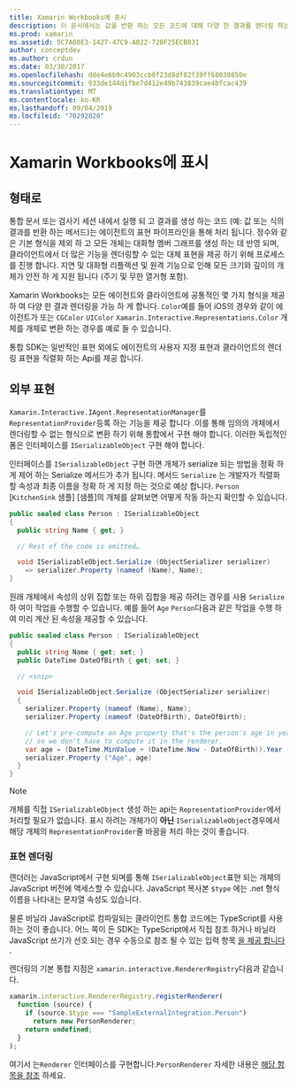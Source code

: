 ```yaml
---
title: Xamarin Workbooks에 표시
description: 이 문서에서는 값을 반환 하는 모든 코드에 대해 다양 한 결과를 렌더링 하는 데 사용할 수 있는 Xamarin Workbooks 표현 파이프라인을 설명 합니다.
ms.prod: xamarin
ms.assetid: 5C7A60E3-1427-47C9-A022-720F25ECB031
author: conceptdev
ms.author: crdun
ms.date: 03/30/2017
ms.openlocfilehash: dde4e6b9c4903ccb0f23d8df82f39ff68030850e
ms.sourcegitcommit: 933de144d1fbe7d412e49b743839cae4bfcac439
ms.translationtype: MT
ms.contentlocale: ko-KR
ms.lasthandoff: 09/04/2019
ms.locfileid: "70292820"
---
```

# <a name="representations-in-xamarin-workbooks"></a>Xamarin Workbooks에 표시

## <a name="representations"></a>형태로

통합 문서 또는 검사기 세션 내에서 실행 되 고 결과를 생성 하는 코드 (예: 값 또는 식의 결과를 반환 하는 메서드)는 에이전트의 표현 파이프라인을 통해 처리 됩니다. 정수와 같은 기본 형식을 제외 하 고 모든 개체는 대화형 멤버 그래프를 생성 하는 데 반영 되며, 클라이언트에서 더 많은 기능을 렌더링할 수 있는 대체 표현을 제공 하기 위해 프로세스를 진행 합니다. 지연 및 대화형 리플렉션 및 원격 기능으로 인해 모든 크기와 깊이의 개체가 안전 하 게 지원 됩니다 (주기 및 무한 열거형 포함).

Xamarin Workbooks는 모든 에이전트와 클라이언트에 공통적인 몇 가지 형식을 제공 하 여 다양 한 결과 렌더링을 가능 하 게 합니다. `Color`예를 들어 iOS의 경우와 같이 에이전트가 또는 `CGColor` `UIColor` `Xamarin.Interactive.Representations.Color` 개체를 개체로 변환 하는 경우를 예로 들 수 있습니다.

통합 SDK는 일반적인 표현 외에도 에이전트의 사용자 지정 표현과 클라이언트의 렌더링 표현을 직렬화 하는 Api를 제공 합니다.

## <a name="external-representations"></a>외부 표현

`Xamarin.Interactive.IAgent.RepresentationManager`를 `RepresentationProvider`등록 하는 기능을 제공 합니다 .이를 통해 임의의 개체에서 렌더링할 수 없는 형식으로 변환 하기 위해 통합에서 구현 해야 합니다. 이러한 독립적인 폼은 인터페이스를 `ISerializableObject` 구현 해야 합니다.

인터페이스를 `ISerializableObject` 구현 하면 개체가 serialize 되는 방법을 정확 하 게 제어 하는 Serialize 메서드가 추가 됩니다. 메서드 `Serialize` 는 개발자가 직렬화 할 속성과 최종 이름을 정확 하 게 지정 하는 것으로 예상 합니다. `Person` [`KitchenSink` 샘플] [샘플]의 개체를 살펴보면 어떻게 작동 하는지 확인할 수 있습니다.

```csharp
public sealed class Person : ISerializableObject
{
  public string Name { get; }

  // Rest of the code is omitted…

  void ISerializableObject.Serialize (ObjectSerializer serializer)
    => serializer.Property (nameof (Name), Name);
}
```

원래 개체에서 속성의 상위 집합 또는 하위 집합을 제공 하려는 경우를 사용 `Serialize`하 여이 작업을 수행할 수 있습니다. 예를 들어 `Age` `Person`다음과 같은 작업을 수행 하 여 미리 계산 된 속성을 제공할 수 있습니다.

```csharp
public sealed class Person : ISerializableObject
{
  public string Name { get; set; }
  public DateTime DateOfBirth { get; set; }

  // <snip>

  void ISerializableObject.Serialize (ObjectSerializer serializer)
  {
    serializer.Property (nameof (Name), Name);
    serializer.Property (nameof (DateOfBirth), DateOfBirth);

    // Let's pre-compute an Age property that's the person's age in years,
    // so we don't have to compute it in the renderer.
    var age = (DateTime.MinValue + (DateTime.Now - DateOfBirth)).Year - 1;
    serializer.Property ("Age", age)
  }
}
```

> [!NOTE]
> 개체를 직접 `ISerializableObject` 생성 하는 api는 `RepresentationProvider`에서 처리할 필요가 없습니다. 표시 하려는 개체가이 **아닌** `ISerializableObject`경우에서 해당 개체의 `RepresentationProvider`줄 바꿈을 처리 하는 것이 좋습니다.

### <a name="rendering-a-representation"></a>표현 렌더링

렌더러는 JavaScript에서 구현 되며를 통해 `ISerializableObject`표현 되는 개체의 JavaScript 버전에 액세스할 수 있습니다. JavaScript 복사본 `$type` 에는 .net 형식 이름을 나타내는 문자열 속성도 있습니다.

물론 바닐라 JavaScript로 컴파일되는 클라이언트 통합 코드에는 TypeScript를 사용 하는 것이 좋습니다. 어느 쪽이 든 SDK는 TypeScript에서 직접 참조 하거나 바닐라 JavaScript 쓰기가 선호 되는 경우 수동으로 참조 될 수 있는 입력 항목 [을 제공 합니다][typings] .

렌더링의 기본 통합 지점은 `xamarin.interactive.RendererRegistry`다음과 같습니다.

```js
xamarin.interactive.RendererRegistry.registerRenderer(
  function (source) {
    if (source.$type === "SampleExternalIntegration.Person")
      return new PersonRenderer;
    return undefined;
  }
);
```

여기서 는`Renderer` 인터페이스를 구현합니다.`PersonRenderer` 자세한 내용은 [해당 항목을 참조][typings] 하세요.

[typings]: https://github.com/xamarin/Workbooks/blob/master/SDK/typings/xamarin-interactive.d.ts
